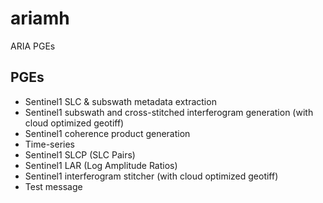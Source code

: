# ariamh
ARIA PGEs

## PGEs
- Sentinel1 SLC & subswath metadata extraction
- Sentinel1 subswath and cross-stitched interferogram generation (with cloud optimized geotiff)
- Sentinel1 coherence product generation
- Time-series
- Sentinel1 SLCP (SLC Pairs)
- Sentinel1 LAR (Log Amplitude Ratios)
- Sentinel1 interferogram stitcher (with cloud optimized geotiff)
- Test message